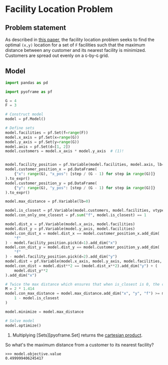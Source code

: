 # Facility Location Problem

## Problem statement

As described in [this paper](https://mlubin.github.io/pdf/jump-sirev.pdf), the facility location problem seeks to find the optimal `(x,y)` location for a set of `F` facilities such that the maximum distance between any customer and its nearest facility is minimized. Customers are spread out evenly on a `G`-by-`G` grid.

## Model

```python
import pandas as pd

import pyoframe as pf

G = 4
F = 3

# Construct model
model = pf.Model()

# Define sets
model.facilities = pf.Set(f=range(F))
model.x_axis = pf.Set(x=range(G))
model.y_axis = pf.Set(y=range(G))
model.axis = pf.Set(d=[1, 2])
model.customers = model.x_axis * model.y_axis  # (1)!


model.facility_position = pf.Variable(model.facilities, model.axis, lb=0, ub=1)
model.customer_position_x = pd.DataFrame(
    {"x": range(G), "x_pos": [step / (G - 1) for step in range(G)]}
).to_expr()
model.customer_position_y = pd.DataFrame(
    {"y": range(G), "y_pos": [step / (G - 1) for step in range(G)]}
).to_expr()

model.max_distance = pf.Variable(lb=0)

model.is_closest = pf.Variable(model.customers, model.facilities, vtype="binary")
model.con_only_one_closest = pf.sum("f", model.is_closest) == 1

model.dist_x = pf.Variable(model.x_axis, model.facilities)
model.dist_y = pf.Variable(model.y_axis, model.facilities)
model.con_dist_x = model.dist_x == model.customer_position_x.add_dim(
    "f"
) - model.facility_position.pick(d=1).add_dim("x")
model.con_dist_y = model.dist_y == model.customer_position_y.add_dim(
    "f"
) - model.facility_position.pick(d=2).add_dim("y")
model.dist = pf.Variable(model.x_axis, model.y_axis, model.facilities, lb=0)
model.con_dist = model.dist**2 == (model.dist_x**2).add_dim("y") + (
    model.dist_y**2
).add_dim("x")

# Twice the max distance which ensures that when is_closest is 0, the constraint is not binding.
M = 2 * 1.414
model.con_max_distance = model.max_distance.add_dim("x", "y", "f") >= model.dist - M * (
    1 - model.is_closest
)

model.minimize = model.max_distance

# Solve model
model.optimize()
```

1. Multiplying [Sets][pyoframe.Set] returns the [cartesian product](https://en.wikipedia.org/wiki/Cartesian_product).

So what's the maximum distance from a customer to its nearest facility?

```pycon
>>> model.objective.value
0.499999406245417

```
